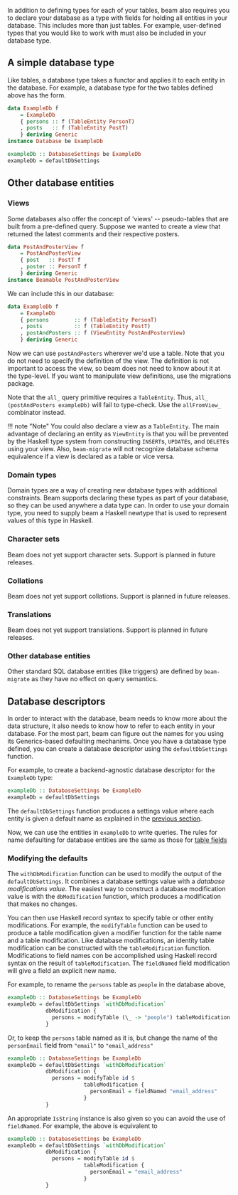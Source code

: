 In addition to defining types for each of your tables, beam also
requires you to declare your database as a type with fields for
holding all entities in your database. This includes more than just
tables. For example, user-defined types that you would like to work
with must also be included in your database type.

## A simple database type

Like tables, a database type takes a functor and applies it to each
entity in the database. For example, a database type for the two
tables defined above has the form.

```haskell
data ExampleDb f
    = ExampleDb
    { persons :: f (TableEntity PersonT)
    , posts   :: f (TableEntity PostT)
    } deriving Generic
instance Database be ExampleDb

exampleDb :: DatabaseSettings be ExampleDb
exampleDb = defaultDbSettings
```

## Other database entities

### Views

Some databases also offer the concept of 'views' -- pseudo-tables that
are built from a pre-defined query. Suppose we wanted to create a view
that returned the latest comments and their respective posters.

```haskell
data PostAndPosterView f
    = PostAndPosterView
    { post   :: PostT f
    , poster :: PersonT f
    } deriving Generic
instance Beamable PostAndPosterView
```

We can include this in our database:

```haskell
data ExampleDb f
    = ExampleDb
    { persons        :: f (TableEntity PersonT)
    , posts          :: f (TableEntity PostT)
    , postAndPosters :: f (ViewEntity PostAndPosterView)
    } deriving Generic
```

Now we can use `postAndPosters` wherever we'd use a table. Note that you do not
need to specify the definition of the view. The definition is not important to
access the view, so beam does not need to know about it at the type-level. If
you want to manipulate view definitions, use the migrations package.

Note that the `all_` query primitive requires a `TableEntity`. Thus, `all_
(postAndPosters exampleDb)` will fail to type-check. Use the `allFromView_`
combinator instead.

!!! note "Note"
    You could also declare a view as a `TableEntity`. The main advantage of
    declaring an entity as `ViewEntity` is that you will be prevented by the
    Haskell type system from constructing `INSERT`s, `UPDATE`s, and `DELETE`s
    using your view. Also, `beam-migrate` will not recognize database schema
    equivalence if a view is declared as a table or vice versa.

<!-- ### Unique constraints -->

<!-- !!! note "Note" -->
<!--     This is the current implementation plan. Uniques are not currently implemented. -->

<!-- The `TableEntityWithUnique` database entity allows you to declare -->
<!-- tables with additional uniqueness constraints (the primary key is -->
<!-- considered to be unique by default). -->

<!-- For example, suppose you wanted to re-define the `PersonT` table with -->
<!-- an additional unique e-mail and another unique phone column. -->

<!-- ```haskell -->
<!-- data PersonT f -->
<!--     = Person -->
<!--     { personFirstName :: Columnar f Text -->
<!--     , personLastName  :: Columnar f Text -->
<!--     , personAge       :: Columnar f Int -->
<!--     , personEmail     :: Columnar f Text -->
<!--     , personPhone     :: Columnar f Text -->
<!--     } deriving Generic -->

<!-- data PersonByEmail f = PersonByEmail (Columnar f Text) -->
<!-- data PersonByPhone f = PersonByPhone (Columnar f Text) -->
<!-- ``` -->

<!-- Now, use `TableEntityWithUnique` to declare the table. -->

<!-- ```haskell -->
<!-- data ExampleDb f -->
<!--     = ExampleDb -->
<!--     { persons        :: f (TableEntityWithUnique PersonT '[PersonByEmail, PersonByPhone]) -->
<!--     , posts          :: f (TableEntity PostT) -->
<!--     , postAndPosters :: f (ViewEntity PostAndPosterView) -->
<!--     } deriving Generic -->
<!-- ``` -->

<!-- Beam will not complain about this definition, but you will need to -->
<!-- declare additional instances in order to actually use the unique -->
<!-- constraints. -->

<!-- ```haskell -->
<!-- instance Unique PersonT PersonByEmail where -->
<!--   mkUnique = PersonByEmail . personEmail -->

<!-- instance Unique PersonT PersonByPhone where -->
<!--   mkUnique = PersonByPhone . personPhone -->
<!-- ``` -->

<!-- *TODO*: Should the unique constraints be declared at the database or table level? -->

### Domain types

Domain types are a way of creating new database types with additional
constraints. Beam supports declaring these types as part of your
database, so they can be used anywhere a data type can. In order to
use your domain type, you need to supply beam a Haskell newtype that
is used to represent values of this type in Haskell.

### Character sets

Beam does not yet support character sets. Support is planned in future releases.

### Collations

Beam does not yet support collations. Support is planned in future releases.

### Translations

Beam does not yet support translations. Support is planned in future releases.

### Other database entities

Other standard SQL database entities (like triggers) are defined by
`beam-migrate` as they have no effect on query semantics.

## Database descriptors

In order to interact with the database, beam needs to know more about
the data structure, it also needs to know how to refer to each entity
in your database. For the most part, beam can figure out the names for
you using its Generics-based defaulting mechanims. Once you have a
database type defined, you can create a database descriptor using the
`defaultDbSettings` function.

For example, to create a backend-agnostic database descriptor for the
`ExampleDb` type:

```haskell
exampleDb :: DatabaseSettings be ExampleDb
exampleDb = defaultDbSettings
```

The `defaultDbSettings` function produces a settings value where each entity is
given a default name as explained in the [previous section](models.md).

Now, we can use the entities in `exampleDb` to write queries. The
rules for name defaulting for database entities are the same as those
for [table fields](models.md#defaults)

### Modifying the defaults

The `withDbModification` function can be used to modify the output of the
`defaultDbSettings`. It combines a database settings value with a *database
modifications value*. The easiest way to construct a database modification value
is with the `dbModification` function, which produces a modification that makes
no changes.

You can then use Haskell record syntax to specify table or other entity
modifications. For example, the `modifyTable` function can be used to produce a
table modification given a modifier function for the table name and a table
modification. Like database modifications, an identity table modification can be
constructed with the `tableModification` function. Modifications to field names
con be accomplished using Haskell record syntax on the result of
`tableModification`. The `fieldNamed` field modification will give a field an
explicit new name.

For example, to rename the `persons` table as `people` in the database above,

```haskell
exampleDb :: DatabaseSettings be ExampleDb
exampleDb = defaultDbSettings `withDbModification`
            dbModification {
              persons = modifyTable (\_ -> "people") tableModification
            }
```

Or, to keep the `persons` table named as it is, but change the name of the `personEmail` field from `"email"` to `"email_address"`

```haskell
exampleDb :: DatabaseSettings be ExampleDb
exampleDb = defaultDbSettings `withDbModification`
            dbModification {
              persons = modifyTable id $
                        tableModification {
                          personEmail = fieldNamed "email_address"
                        }
            }
```

An appropriate `IsString` instance is also given so you can avoid the use of
`fieldNamed`. For example, the above is equivalent to

```haskell
exampleDb :: DatabaseSettings be ExampleDb
exampleDb = defaultDbSettings `withDbModification`
            dbModification {
              persons = modifyTable id $
                        tableModification {
                          personEmail = "email_address"
                        }
            }
```
